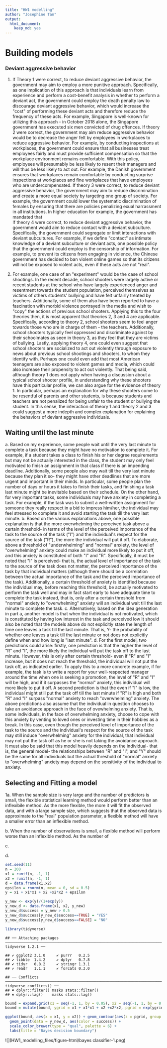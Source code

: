 ```yaml
---
title: "HW1 modelling"
author: "Josephine Tan"
output: 
  html_document:
    keep_md: yes
---
```


# Building models
### Deviant aggressive behavior
1. If Theory 1 were correct, to reduce deviant aggressive behavior, the government may aim to employ a more punitive approach. Specifically, as one implication of this approach is that individuals learn from experience and perform a cost-benefit analysis in whether to perform a deviant act, the government could employ the death penalty law to discourage deviant aggressive behavior, which would increase the "cost" of performing these deviant acts and therefore reduce the frequency of these acts. For example, Singapore is well-known for utilizing this approach - in October 2018 alone, the Singapore government has executed six men convicted of drug offences.
If theory 2 were correct, the government may aim reduce aggressive behavior would be to decrease the anger felt by employees in workplaces to reduce aggressive behavior. For example, by conducting inspections at workplaces, the government could ensure that all businesses treat employees fairly and must provide sufficient compensation so that the workplace environment remains comfortable. With this policy, employees will presumably be less likely to resent their managers and will thus be less likely to act out. For example, the Danish government ensures that workplaces remain comfortable by conducting surprise inspections at workplaces and fine workplaces that have employees who are undercompensated.
If theory 3 were correct, to reduce deviant aggressive behavior, the government may aim to reduce discrimination and create a more equal society by targeting one group of society. For example, the government could lower the systematic discrimination of females by ensuring that there are policies penalizing exual harrassment in all institutions. In higher education for example, the government has mandated that  
If theory 4 were correct, to reduce deviant aggressive behavior, the government would aim to reduce contact with a deviant subculture. Specifically, the government could segregate or limit interactions with deviant subcultures. For example, if we define "contact" as intimate knowledge of a deviant subculture or deviant acts, one possible policy that the government could employ is the censorship of information. For example, to prevent its citizens from engaging in violence, the Chinese government has decided to ban violent online games so that its citizens will not be exposed to violent acts, even if these acts are not "real". 

2. For example, one case of an "experiment" would be the case of school shootings. In the recent decade, school shooters were largely active or recent students at the school who have largely experienced anger and resentment towards the student population, perceived themselves as victims of others students' bullying and have felt unfairly treated by teachers. Additionally, some of them also have been reported to have a fascination with morbid violence portrayed in the media and wish to "copy" the actions of previous school shooters. Applying this to the four theories then, it is most apparent that theories 2, 3 and 4 are applicable. Specifically, according to theory 2, school shooters seem to feel anger towards those who are in charge of them - the teachers. Additionally, school shooters typically feel oppressed and discriminate against by their schoolmates as seen in theory 3, as they feel that they are victims of bullying. Lastly, applying theory 4, one could even suggest that school shooters are socialized to act out violently through exposure to news about previous school shootings and shooters, to whom they identify with. Perhaps one could even add that most American teenagers are also exposed to violent games and media, which could also increase their propensity to act out violently. That being said, although theory 1 does not apply when having a discussion about a typical school shooter profile, in understanding why these shooters have this particular profile, we can also argue for the evidence of theory 1. In particular, perhaps an explanation for why these shooters come to be resentful of parents and other students, is because students and teachers are not penalized for being unfair to the student or bullying the student. In this sense, the interaction of theory 1 and theory 2 and 3 could suggest a more indepth and complex explanation for explaining the behaviors of deviant aggressive individuals.

## Waiting until the last minute
a. Based on my experience, some people wait until the very last minute to complete a task because they might have no motivation to complete it. For example, if a student takes a class to finish his or her degree requirements but may not be actually interested in the class, the student may only feel motivated to finish an assignment in that class if there is an impending deadline. Additionally, some people also may wait till the very last minute because they plan it so- they might have other deadlines that are more urgent and important in their minds. In particular, some people plan the number of days or hours it takes to finish their tasks, and finishing a task last minute might be inevitable based on their schedule. On the other hand, for very important tasks, some individuals may have anxiety in completing a task. For example, if the task was to submit a well-written assignment for someone they really respect in a bid to impress him/her, the individual may feel stressed to complete it and avoid starting the task till the very last minute.
b. Based on the various explanations above, one possible explanation is that the more overwhelming the perceived task above a certain threshold- in terms of the level of the perceived importance of the task to the source of the task ("I") and the individual's respect for the source of the task ("R"), the more the individual will put it off. To elaborate, above a threshold of "underwhelming" and "normal" anxiety, the level of "overwhelming" anxiety could make an individual more likely to put it off, and this anxiety is constituted of both "I" and "R". Specifically, it must be noted that "I" is perceived- that is, the actual level of importance of the task to the source of the task does not matter, the perceived importance of the task by that individual matters (although there should be a correlation between the actual importance of the task and the perceived importance of the task). Additionally, a certain threshold of anxiety is identified because the individual may, before reaching this threshold, be actually motivated to perform the task well and may in fact start early to have adequate time to complete the task instead, that is, only after a certain threshold from "normal" anxiety to "overwhelming" anxiety will an individual wait till the last minute to complete the task. 
c. Alternatively, based on the idea generation in part a, another model is that when the individual is not motivated, which is constituted by having low interest in the task and perceived low 
It should also be noted that the models above do not explicitly state the length of time one leaves a task till the last minute. That is, Y- the probability of whether one leaves a task till the last minute or not does not explicitly define when and how long is "last minute". 
d. For the first model, two predictions could arise: firstly, one prediction is that the higher the level of "R" and "I", the more likely the individual will put the task off to the last minute. However, this is only after certain threshold- even if "R" and "I" increase, but it does not reach the threshold, the individual will not put the task off, as indicated earlier. To apply this to a more concrete example, if for example, the task is to write a report for your well-respected manager around the time when one is seeking a promotion, the level of "R" and "I" will be high, and if it surpasses the "normal" anxiety, this individual will more likely to put it off. A second prediction is that the even if "I" is low, the individual might still put the task off till the last minute if "R" is high and both "R" and "I" surpass "normal" anxiety to reach "overwhelming" anxiety. The above predictions also assume that the individual in question chooses to take an avoidance approach in the face of ovewhelming anxiety. That is, some individuals, in the face of overwhelming anxiety, choose to cope with this anxiety by venting to loved ones or investing time in their hobbies as a break. In this case, even though the perceived level of importance of the task to the source and the individual's respect for the source of the task may still induce "overwhelming" anxiety for the individual, that individual may not put the task off as he or she is not taking the avoidance approach. It must also be said that this model heavily depends on the individual- that is, the general model- the relationships between "R" and "I", and "Y" should be the same for all individuals but the actual threshold of "normal" anxiety to "overwhelming" anxiety may depend on the sensitivity of the individual to anxiety. 

## Selecting and Fitting a model
1a. When the sample size is very large and the number of predictors is small, the flexible statistical learning method would perform better than an inflexibile method. As the more flexible, the more it will fit the observed data, and with a large sample size, which suggests that the observed data is approximate to the "real" population parameter,  a flexible method will have a smaller error than an inflexible method.

b. When the number of observations is small, a flexible method will perform worse than an inflexible method. As the number of 

c.

d.



```r
set.seed(11) 
n = 200
x1 = runif(n, -1, 1)
x2 = runif(n, -1, 1)
d = data.frame(x1,x2)
epsilon = rnorm(n, mean = 0, sd = 0.5)
y = x1 + x1*x1 + x2 +x2*x2 + epsilon

y_new <- exp(y)/(1+exp(y))
y_new_d <- data.frame(x1, x2, y_new)
y_new_d$success = y_new > 0.5
y_new_d$success[y_new_d$success==TRUE] = "YES"
y_new_d$success[y_new_d$success==FALSE] = "NO"

library(tidyverse)
```

```
## ── Attaching packages ──────────────────────────────────────────────────────────────────────── tidyverse 1.2.1 ──
```

```
## ✔ ggplot2 3.1.0     ✔ purrr   0.2.5
## ✔ tibble  1.4.2     ✔ dplyr   0.7.8
## ✔ tidyr   0.8.2     ✔ stringr 1.3.1
## ✔ readr   1.1.1     ✔ forcats 0.3.0
```

```
## ── Conflicts ─────────────────────────────────────────────────────────────────────────── tidyverse_conflicts() ──
## ✖ dplyr::filter() masks stats::filter()
## ✖ dplyr::lag()    masks stats::lag()
```

```r
bound = expand.grid(x1 = seq(-1, 1, by = 0.05), x2 = seq(-1, 1, by = 0.05))
bound = mutate(bound, ygrid = x1 + x1*x1 + x2 +x2*x2, pgrid = exp(ygrid)/(1+exp(ygrid)), grid_success = pgrid > 0.5)

ggplot(bound, aes(x = x1, y = x2)) + geom_contour(aes(z = pgrid, group = grid_success), bins = 1) +
  geom_point(data = y_new_d, aes(color = success)) +
  scale_color_brewer(type = "qual", palette = 6) +
  labs(title = "Bayes decision boundary")
```

![](HW1_modelling_files/figure-html/bayes classifier-1.png)<!-- -->
